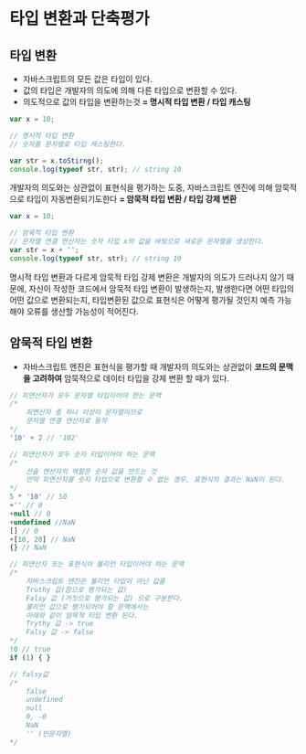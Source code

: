 # 타입 변환과 단축평가

## 타입 변환 

- 자바스크립트의 모든 값은 타입이 있다.
- 값의 타입은 개발자의 의도에 의해 다른 타입으로 변환할 수 있다.
- 의도적으로 값의 타입을 변환하는것 
  **= 명시적 타입 변환 / 타입 캐스팅**

```javascript
var x = 10;

// 명시적 타입 변환
// 숫자를 문자열로 타입 캐스팅한다.

var str = x.toStirng();
console.log(typeof str, str); // string 10
```



개발자의 의도와는 상관없이 표현식을 평가하는 도중,
자바스크립트 엔진에 의해 암묵적으로 타입이 자동변환되기도한다
**= 암묵적 타입 변환 / 타입 강제 변환**

```javascript
var x = 10;

// 암묵적 타입 변환
// 문자열 연결 연산자는 숫자 타입 x의 값을 바탕으로 새로운 문자열을 생성한다.
var str = x + '';
console.log(typeof str, str); // string 10
```



명시적 타입 변환과 다르게 암묵적 타입 강제 변환은 개발자의 의도가 드러나지 않기 때문에, 자신이 작성한 코드에서 암묵적 타입 변환이 발생하는지, 발생한다면 어떤 타입의 어떤 값으로 변환되는지, 타입변환된 값으로 표현식은 어떻게 평가될 것인지 예측 가능해야 오류를 생산할 가능성이 적어진다.



## 암묵적 타입 변환

- 자바스크립트 엔진은 표현식을 평가할 때 개발자의 의도와는 상관없이 **코드의 문맥을 고려하여** 암묵적으로 데이터 타입을 강제 변환 할 때가 있다.

```javascript
// 피연산자가 모두 문자열 타입이어야 한는 문맥
/* 
	피연산자 중 하나 이상이 문자열이므로
	문자열 연결 연산자로 동작
*/
'10' + 2 // '102'

// 피연산자가 모두 숫자 타입이어야 하는 문맥
/*
	산술 연산자의 역할은 숫자 값을 만드는 것
	만약 피연산자를 숫자 타입으로 변환할 수 없는 경우, 표현식의 결과는 NaN이 된다.
*/
5 * '10' // 50
+'' // 0
+null // 0
+undefined //NaN
[] // 0
+[10, 20] // NaN
{} // NaN

// 피연산자 또는 표현식이 불리언 타입이어야 하는 문맥
/*
	자바스크립트 엔진은 불리언 타입이 아닌 값을
	Truthy 값(참으로 평가되는 값)
	Falsy 값 (거짓으로 평가되는 값) 으로 구분한다.
	불리언 값으로 평가되어야 할 문맥에서는
	아래와 같이 암묵적 타입 변환 된다.
	Trythy 값 -> true
	Falsy 값 -> false
*/
!0 // true
if (1) { }

// falsy값
/*
	false
	undefined
	null
	0, -0
	NaN
	'' (빈문자열)
*/
```

